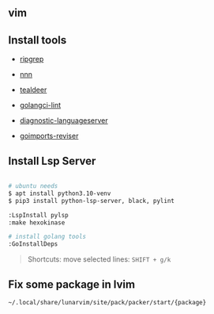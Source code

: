 vim
----

## Install tools

- [ripgrep](https://github.com/BurntSushi/ripgrep)

- [nnn](https://github.com/jarun/nnn)

- [tealdeer](https://github.com/dbrgn/tealdeer) 

- [golangci-lint](https://github.com/golangci/golangci-lint)

- [diagnostic-languageserver](https://github.com/iamcco/diagnostic-languageserver)

- [goimports-reviser](github.com/incu6us/goimports-reviser)
## Install Lsp Server

```bash

# ubuntu needs
$ apt install python3.10-venv
$ pip3 install python-lsp-server, black, pylint

:LspInstall pylsp
:make hexokinase

# install golang tools 
:GoInstallDeps


```

> Shortcuts:
> move selected lines: `SHIFT + g/k`

## Fix some package in lvim 

```
~/.local/share/lunarvim/site/pack/packer/start/{package}

```

